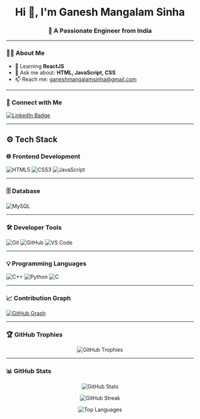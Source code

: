 <h1 align="center">Hi 👋, I'm Ganesh Mangalam Sinha</h1>
<h3 align="center">🚀 A Passionate Engineer from India</h3>

<hr/>

### 👨‍💻 About Me
- 🌱 Learning **ReactJS**  
- 💬 Ask me about: **HTML, JavaScript, CSS**  
- 📫 Reach me: [ganeshmangalamsinha@gmail.com](mailto:ganeshmangalamsinha@gmail.com)  

<hr/>

### 🔗 Connect with Me

<p align="left">
  <a href="https://www.linkedin.com/in/ganesh-mangalam-sinha-7987a6209" target="_blank">
    <img src="https://img.shields.io/badge/LinkedIn-%230077B5.svg?style=for-the-badge&logo=linkedin&logoColor=white" alt="LinkedIn Badge"/>
  </a>
</p>

<hr/>

## ⚙️ Tech Stack

### 🌐 Frontend Development
![HTML5](https://img.shields.io/badge/HTML5-E34F26?style=flat-square&logo=html5&logoColor=white)
![CSS3](https://img.shields.io/badge/CSS3-1572B6?style=flat-square&logo=css3&logoColor=white)
![JavaScript](https://img.shields.io/badge/JavaScript-F7DF1E?style=flat-square&logo=javascript&logoColor=black)

<hr/>

### 🗄️ Database 
![MySQL](https://img.shields.io/badge/MySQL-00758F?style=flat-square&logo=mysql&logoColor=white)

<hr/>

### 🛠️ Developer Tools
![Git](https://img.shields.io/badge/Git-F05032?style=flat-square&logo=git&logoColor=white)
![GitHub](https://img.shields.io/badge/GitHub-181717?style=flat-square&logo=github&logoColor=white)
![VS Code](https://img.shields.io/badge/VSCode-007ACC?style=flat-square&logo=visual-studio-code&logoColor=white)

<hr/>

### 💡 Programming Languages
![C++](https://img.shields.io/badge/C++-00599C?style=flat-square&logo=c%2B%2B&logoColor=white)
![Python](https://img.shields.io/badge/Python-3776AB?style=flat-square&logo=python&logoColor=white)
![C](https://img.shields.io/badge/C-00599C?style=flat-square&logo=c&logoColor=white)

<hr/>

### 📈 Contribution Graph

[![GitHub Graph](https://github-readme-activity-graph.vercel.app/graph?username=ganesh2992&theme=tokyo-night&bg_color=0d1117&hide_border=true)](https://github.com/ashutosh00710/github-readme-activity-graph)

<hr/>

### 🏆 GitHub Trophies

<p align="center">
  <img src="https://github-profile-trophy.vercel.app/?username=ganesh2992&theme=algolia&margin-w=15&no-frame=true" alt="GitHub Trophies" />
</p>


<hr/>

### 📊 GitHub Stats

<p align="center">
  <img src="https://github-readme-stats.vercel.app/api?username=ganesh2992&show_icons=true&theme=tokyonight" alt="GitHub Stats" />
</p>

<p align="center">
  <img src="https://streak-stats.demolab.com/?user=ganesh2992&theme=tokyonight" alt="GitHub Streak" />
</p>

<p align="center">
  <img src="https://github-readme-stats.vercel.app/api/top-langs/?username=ganesh2992&layout=compact&theme=tokyonight" alt="Top Languages" />
</p>

<!--
**Ganesh2992/Ganesh2992** is a ✨ _special_ ✨ repository because its `README.md` (this file) appears on your GitHub profile.

Here are some ideas to get you started:

- 🔭 I’m currently working on ...
- 🌱 I’m currently learning ...
- 👯 I’m looking to collaborate on ...
- 🤔 I’m looking for help with ...
- 💬 Ask me about ...
- 📫 How to reach me: ...
- 😄 Pronouns: ...
- ⚡ Fun fact: ...
-->
